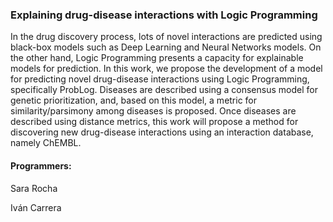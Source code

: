 ### Explaining drug-disease interactions with Logic Programming
In the drug discovery process, lots of novel interactions are predicted using black-box models such as Deep Learning and Neural Networks models. On the other hand, Logic Programming presents a capacity for explainable models for prediction.
In this work, we propose the development of a model for predicting novel drug-disease interactions using Logic Programming, specifically ProbLog. Diseases are described using a consensus model for genetic prioritization, and, based on this model, a metric for similarity/parsimony among diseases is proposed.
Once diseases are described using distance metrics, this work will propose a method for discovering new drug-disease interactions using an interaction database, namely ChEMBL.

#### Programmers:
Sara Rocha

Iván Carrera